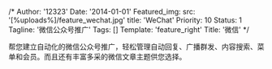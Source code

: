 /*
Author: '12323'
Date: '2014-01-01'
Featured_img:
  src: '[%uploads%]/feature_wechat.jpg'
  title: 'WeChat'
Priority: 10
Status: 1
Tagline: '微信公众号推广'
Tags: []
Template: 'feature_right'
Title: '微信'
*/
<p> 帮您建立自动化的微信公众号推广，轻松管理自动回复、广播群发、内容搜索、菜单和会员。而且还有<span style="line-height: 1.4em;">丰富多采的微信文章主题供您选择。</span></p>